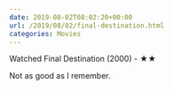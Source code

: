 ```yaml
---
date: 2019-08-02T08:02:20+00:00
url: /2019/08/02/final-destination.html
categories: Movies
---
```

Watched Final Destination (2000) - ★★

Not as good as I remember.


